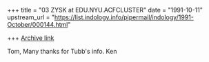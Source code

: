 +++
title = "03 ZYSK at EDU.NYU.ACFCLUSTER"
date = "1991-10-11"
upstream_url = "https://list.indology.info/pipermail/indology/1991-October/000144.html"

+++
[Archive link](https://list.indology.info/pipermail/indology/1991-October/000144.html)


Tom,
Many thanks for Tubb's info. Ken




